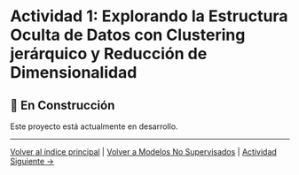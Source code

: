 # Actividad 1: Explorando la Estructura Oculta de Datos con Clustering jerárquico y Reducción de Dimensionalidad

## 🚧 En Construcción

Este proyecto está actualmente en desarrollo.

---

[Volver al índice principal](../../README.md) | [Volver a Modelos No Supervisados](../README.md) | [Actividad Siguiente →](../Actividad_2_DBSCAN_HDBSCAN/README.md)